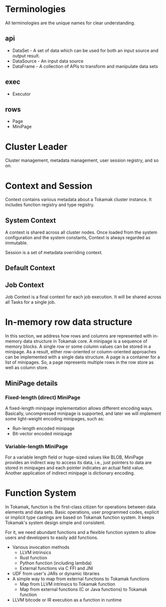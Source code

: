 # Terminologies
All terminologies are the unique names for clear understanding.

## api
* DataSet - A set of data which can be used for both an input source and output result.
* DataSource - An input data source
* DataFrame - A collection of APIs to transform and manipulate data sets

## exec
* Executor

## rows
* Page
* MiniPage

# Cluster Leader
Cluster management, metadata management, user session registry, and so on.

# Context and Session
Context contains various metadata about a Tokamak cluster instance. It includes function registry and type registry.

## System Context
A context is shared across all cluster nodes. Once loaded from the system configuration and the system constants, Context is always regarded as immutable.

Session is a set of metadata overriding context.

## Default Context

## Job Context
Job Context is a final context for each job execution. It will be shared across all Tasks for a single job.

# In-memory row data structure
In this section, we address how rows and columns are represented with in-memory data structure in Tokamak core. A minipage is a sequence of memory blocks. A single row or some column values can be stored in a minipage. As a result, either row-oriented or column-oriented approaches can be implemented with a single data structure. A page is a container for a list of minipages. So, a page represents multiple rows in the row store as well as column store.

## MiniPage details

### Fixed-length (direct) MiniPage
A fixed-length minipage implementation allows different encoding ways. Basically, uncompressed minipage is supported, and later we will implement some light-weight encoding minipages, such as:
 * Run-length encoded minipage
 * Bit-vector encoded minipage

### Variable-length MiniPage
For a variable length field or huge-sized values like BLOB, MiniPage provides an indirect way to access its data, i.e., just pointers to data are stored in minipages and each pointer indicates an actual field value. Another application of indirect minipage is dictionary encoding.

# Function System
In Tokamak, function is the first-class citizen for operations between data elements and data sets. Basic operations, user programmed codes, explicit or implicit type castings are based on Tokamak function system. It keeps Tokamak's system design simple and consistent.

For it, we need abundant functions and a flexible function system to allow users and developers to easily add functions.

* Various invocation methods
  * LLVM intrinsics
  * Rust function
  * Python function (including lambda)
  * External functions via C FFI and JNI
* UDF from user's JARs or dynamic libraries
* A simple way to map from external functions to Tokamak functions
  * Map from LLVM intrinsics to Tokamak function
  * Map from external functions (C or Java functions) to Tokamak function
* LLVM bitcode or IR execution as a function in runtime
